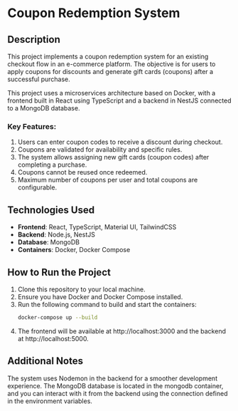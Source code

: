 # Coupon Redemption System

## Description

This project implements a coupon redemption system for an existing checkout flow in an e-commerce platform. The objective is for users to apply coupons for discounts and generate gift cards (coupons) after a successful purchase.

This project uses a microservices architecture based on Docker, with a frontend built in React using TypeScript and a backend in NestJS connected to a MongoDB database.

### Key Features:

1. Users can enter coupon codes to receive a discount during checkout.
2. Coupons are validated for availability and specific rules.
3. The system allows assigning new gift cards (coupon codes) after completing a purchase.
4. Coupons cannot be reused once redeemed.
5. Maximum number of coupons per user and total coupons are configurable.

## Technologies Used

- **Frontend**: React, TypeScript, Material UI, TailwindCSS
- **Backend**: Node.js, NestJS
- **Database**: MongoDB
- **Containers**: Docker, Docker Compose

## How to Run the Project

1. Clone this repository to your local machine.
2. Ensure you have Docker and Docker Compose installed.
3. Run the following command to build and start the containers:
   ```bash
   docker-compose up --build
4. The frontend will be available at http://localhost:3000 and the backend at http://localhost:5000.
## Additional Notes
The system uses Nodemon in the backend for a smoother development experience.
The MongoDB database is located in the mongodb container, and you can interact with it from the backend using the connection defined in the environment variables.
